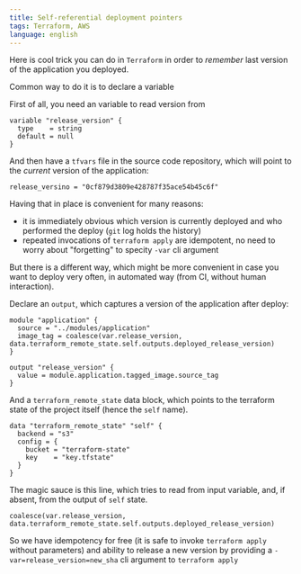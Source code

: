 ```yaml
---
title: Self-referential deployment pointers
tags: Terraform, AWS
language: english
---
```


Here is cool trick you can do in `Terraform` in order to _remember_ last version of the application you deployed.

Common way to do it is to declare a variable

First of all, you need an variable to read version from
```hcl
variable "release_version" {
  type    = string
  default = null
}
```

And then have a `tfvars` file in the source code repository, which will point to the _current_ version of the application:

```hcl
release_versino = "0cf879d3809e428787f35ace54b45c6f"
```

Having that in place is convenient for many reasons:
- it is immediately obvious which version is currently deployed and who performed the deploy (`git` log holds the history)
- repeated invocations of `terraform apply` are idempotent, no need to worry about "forgetting" to specity `-var` cli argument

But there is a different way, which might be more convenient in case you want to deploy very often, in automated way (from CI, without human interaction).

Declare an `output`, which captures a version of the application after deploy:

```hcl
module "application" {
  source = "../modules/application"
  image_tag = coalesce(var.release_version, data.terraform_remote_state.self.outputs.deployed_release_version)
}

output "release_version" {
  value = module.application.tagged_image.source_tag
}
```

And a `terraform_remote_state` data block, which points to the terraform state of the project itself (hence the `self` name).

```hcl
data "terraform_remote_state" "self" {
  backend = "s3"
  config = {
    bucket = "terraform-state"
    key    = "key.tfstate"
  }
}
```

The magic sauce is this line, which tries to read from input variable, and, if absent, from the output of `self` state.

```hcl
coalesce(var.release_version, data.terraform_remote_state.self.outputs.deployed_release_version)
```

So we have idempotency for free (it is safe to invoke `terraform apply` without parameters) and ability to release a new version by providing a `-var=release_version=new_sha` cli argument to `terraform apply`